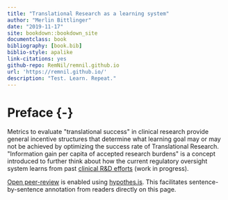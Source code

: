```yaml
---
title: "Translational Research as a learning system"
author: "Merlin Bittlinger"
date: "2019-11-17"
site: bookdown::bookdown_site
documentclass: book
bibliography: [book.bib]
biblio-style: apalike
link-citations: yes
github-repo: RemNil/remnil.github.io
url: 'https://remnil.github.io/'
description: "Test. Learn. Repeat."
---
```


# Preface {-}
Metrics to evaluate "translational success" in clinical research provide general incentive structures that determine what learning goal may or may not be achieved by optimizing the success rate of Translational Research. "Information gain per capita of accepted research burdens" is a concept introduced to further think about how the current regulatory oversight system learns from past [clinical R&D efforts](https://www.ema.europa.eu/en/human-regulatory/research-development) (work in progress).

[Open peer-review](http://www.openreviewtoolkit.org/) is enabled using [hypothes.is](https://web.hypothes.is/). This facilitates sentence-by-sentence annotation from readers directly on this page.

